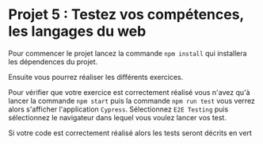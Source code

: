 # Projet 5 : Testez vos compétences, les langages du web

 Pour commencer le projet lancez la commande `npm install` qui installera les dépendences du projet. 
 
Ensuite vous pourrez réaliser les différents exercices. 

Pour vérifier que votre exercice est correctement réalisé vous n'avez qu'à lancer la commande `npm start` puis la commande `npm run test` vous verrez alors s'afficher l'application `Cypress`. Sélectionnez `E2E Testing` puis sélectionnez le navigateur dans lequel vous voulez lancer vos test. 

Si votre code est correctement réalisé alors les tests seront décrits en vert
